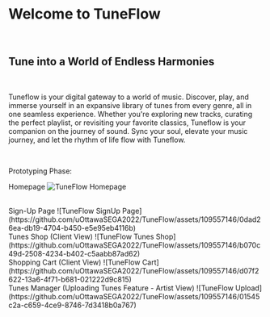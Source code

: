 # **Welcome to TuneFlow**
<br>

## Tune into a World of Endless Harmonies
<br>

Tuneflow is your digital gateway to a world of music. Discover, play, and immerse yourself in an expansive library of tunes from every genre, all in one seamless experience. Whether you're exploring new tracks, curating the perfect playlist, or revisiting your favorite classics, Tuneflow is your companion on the journey of sound. Sync your soul, elevate your music journey, and let the rhythm of life flow with Tuneflow.

<br>

Prototyping Phase: 
<br>

Homepage
![TuneFlow Homepage](https://github.com/uOttawaSEGA2022/TuneFlow/assets/109557146/9cc9e583-2dd8-4948-ab76-cff99523457f)

<br>
Sign-Up Page
![TuneFlow SignUp Page](https://github.com/uOttawaSEGA2022/TuneFlow/assets/109557146/0dad26ea-db19-4704-b450-e5e95eb4116b)

<br>
Tunes Shop (Client View)
![TuneFlow Tunes Shop](https://github.com/uOttawaSEGA2022/TuneFlow/assets/109557146/b070c49d-2508-4234-b402-c5aabb87ad62)

<br>
Shopping Cart (Client View)
![TuneFlow Cart](https://github.com/uOttawaSEGA2022/TuneFlow/assets/109557146/d07f2622-13a6-4f71-b681-021222d9c815)

<br>
Tunes Manager (Uploading Tunes Feature - Artist View)
![TuneFlow Upload](https://github.com/uOttawaSEGA2022/TuneFlow/assets/109557146/01545c2a-c659-4ce9-8746-7d3418b0a767)
